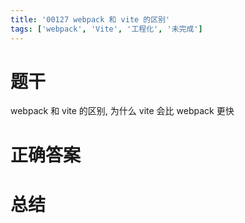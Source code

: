```yaml
---
title: '00127 webpack 和 vite 的区别'
tags: ['webpack', 'Vite', '工程化', '未完成']
---
```


# 题干

webpack 和 vite 的区别, 为什么 vite 会比 webpack 更快

# 正确答案



# 总结



<script>
  function func() {

  }
  
</script>